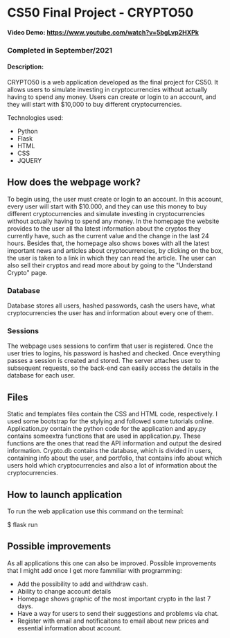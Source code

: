 # CS50 Final Project - CRYPTO50
#### Video Demo:  <https://www.youtube.com/watch?v=5bgLvp2HXPk>
### Completed in September/2021
#### Description:
CRYPTO50 is a web application developed as the final project for CS50. It allows users to simulate investing in cryptocurrencies without actually having to spend any money. Users can create or login to an account, and they will start with $10,000 to buy different cryptocurrencies.

Technologies used:

- Python
- Flask
- HTML
- CSS
- JQUERY

## How does the webpage work?

To begin using, the user must create or login to an account. In this account, every user will start with $10.000, and they can use this money to buy different cryptocurrencies and
simulate investing in cryptocurrencies without actually having to spend any money. In the homepage the website provides to the user all tha latest information about the cryptos they currently have,
such as the current value and the change in the last 24 hours. Besides that, the homepage also shows boxes with all the latest important news and articles about cryptocurrencies, by clicking on the box,
the user is taken to a link in which they can read the article. The user can also sell their cryptos and read more about by going to the "Understand Crypto" page.

### Database

Database stores all users, hashed passwords, cash the users have, what cryptocurrencies the user has and information about every one of them.

### Sessions

The webpage uses sessions to confirm that user is registered. Once the user tries to logins, his password is hashed and checked. Once everything passes a session is created and stored.
The server attaches user to subsequent requests, so the back-end can easily access the details in the database for each user.

## Files

Static and templates files contain the CSS and HTML code, respectively. I used some bootstrap for the stylying and followed some tutorials online. 
Application.py contain the python code for the application and apy.py contains someextra functions that are used in application.py. 
These functions are the ones that read the API information and output the desired information. 
Crypto.db contains the database, which is divided in users, containing info about the user, and portfolio, that contains info about which users hold which cryptocurrencies and also a lot of information about the cryptocurrencies.

## How to launch application

To run the web application use this command on the terminal:

$ flask run

## Possible improvements

As all applications this one can also be improved. Possible improvements that I might add once I get more fammiliar with programming:

- Add the possibility to add and withdraw cash.
- Ability to change account details
- Homepage shows graphic of the most important crypto in the last 7 days.
- Have a way for users to send their suggestions and problems via chat.
- Register with email and notificaitons to email about new prices and essential information about account.
